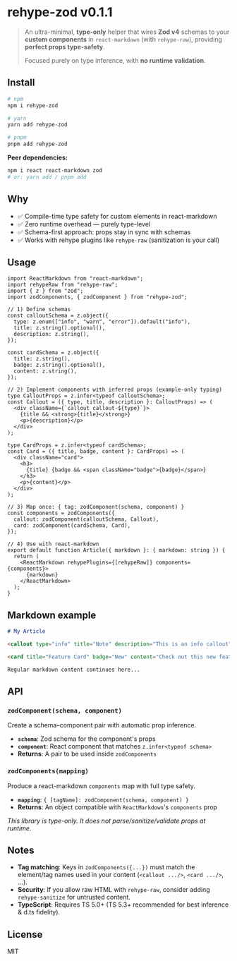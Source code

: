 # rehype-zod v0.1.1

> An ultra-minimal, **type-only** helper that wires **Zod v4** schemas to your **custom components** in `react-markdown` (with `rehype-raw`), providing **perfect props type-safety**.
>
> Focused purely on type inference, with **no runtime validation**.

## Install

```bash
# npm
npm i rehype-zod

# yarn
yarn add rehype-zod

# pnpm
pnpm add rehype-zod
```

**Peer dependencies:**

```bash
npm i react react-markdown zod
# or: yarn add / pnpm add
```

## Why

- ✅ Compile-time type safety for custom elements in react-markdown
- ✅ Zero runtime overhead — purely type-level
- ✅ Schema-first approach: props stay in sync with schemas
- ✅ Works with rehype plugins like `rehype-raw` (sanitization is your call)

## Usage

```tsx
import ReactMarkdown from "react-markdown";
import rehypeRaw from "rehype-raw";
import { z } from "zod";
import zodComponents, { zodComponent } from "rehype-zod";

// 1) Define schemas
const calloutSchema = z.object({
  type: z.enum(["info", "warn", "error"]).default("info"),
  title: z.string().optional(),
  description: z.string(),
});

const cardSchema = z.object({
  title: z.string(),
  badge: z.string().optional(),
  content: z.string(),
});

// 2) Implement components with inferred props (example-only typing)
type CalloutProps = z.infer<typeof calloutSchema>;
const Callout = ({ type, title, description }: CalloutProps) => (
  <div className={`callout callout-${type}`}>
    {title && <strong>{title}</strong>}
    <p>{description}</p>
  </div>
);

type CardProps = z.infer<typeof cardSchema>;
const Card = ({ title, badge, content }: CardProps) => (
  <div className="card">
    <h3>
      {title} {badge && <span className="badge">{badge}</span>}
    </h3>
    <p>{content}</p>
  </div>
);

// 3) Map once: { tag: zodComponent(schema, component) }
const components = zodComponents({
  callout: zodComponent(calloutSchema, Callout),
  card: zodComponent(cardSchema, Card),
});

// 4) Use with react-markdown
export default function Article({ markdown }: { markdown: string }) {
  return (
    <ReactMarkdown rehypePlugins={[rehypeRaw]} components={components}>
      {markdown}
    </ReactMarkdown>
  );
}
```

## Markdown example

```markdown
# My Article

<callout type="info" title="Note" description="This is an info callout" />

<card title="Feature Card" badge="New" content="Check out this new feature!" />

Regular markdown content continues here...
```

## API

### `zodComponent(schema, component)`

Create a schema–component pair with automatic prop inference.

- **`schema`**: Zod schema for the component's props
- **`component`**: React component that matches `z.infer<typeof schema>`
- **Returns**: A pair to be used inside `zodComponents`

### `zodComponents(mapping)`

Produce a react-markdown `components` map with full type safety.

- **`mapping`**: `{ [tagName]: zodComponent(schema, component) }`
- **Returns**: An object compatible with `ReactMarkdown`'s `components` prop

_This library is type-only. It does not parse/sanitize/validate props at runtime._

## Notes

- **Tag matching**: Keys in `zodComponents({...})` must match the element/tag names used in your content (`<callout .../>`, `<card .../>`, …).
- **Security**: If you allow raw HTML with `rehype-raw`, consider adding `rehype-sanitize` for untrusted content.
- **TypeScript**: Requires TS 5.0+ (TS 5.3+ recommended for best inference & d.ts fidelity).

## License

MIT
